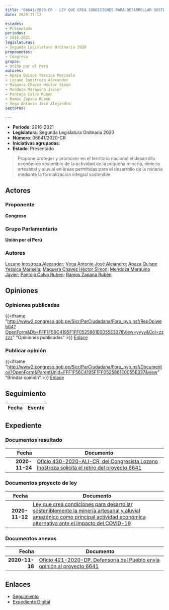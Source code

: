 ```yaml
---
title: "06641/2020-CR - LEY QUE CREA CONDICIONES PARA DESARROLLAR SOSTENIBLEMENTE LA MINERÍA AURÍFERA ALUVIAL AMAZÓNICA COMO PRINCIPAL ACTIVIDAD ECONÓMICA ALTERNATIVA ANTE EL IMPACTO DEL CODIVD-19"
date: 2020-11-12

estados:
- Presentado
periodos:
- 2016-2021
legislaturas:
- Segunda Legislatura Ordinaria 2020
proponentes:
- Congreso
grupos:
- Unión por el Perú
autores:
- Apaza Quispe Yessica Marisela
- Lozano Inostroza Alexander
- Maquera Chavez Héctor Simon
- Mendoza Marquina Javier
- Pantoja Calvo Ruben
- Ramos Zapana Rubén
- Vega Antonio José Alejandro
sectores:

---
```

- **Periodo**: 2016-2021
- **Legislatura**: Segunda Legislatura Ordinaria 2020
- **Número**: 06641/2020-CR
- **Iniciativas agrupadas**: 
- **Estado**: Presentado

> Propone proteger y promover en el territorio nacional el desarrollo económico sostenible de la actividad de la pequeña minería, minería artesanal y aluvial en áreas permitidas para el desarrollo de la minería mediante la formalización integral sostenible


## Actores

### Proponente

**Congreso**

### Grupo Parlamentario

**Unión por el Perú**

### Autores

[Lozano Inostroza Alexander](mailto:mailto:alozano@congreso.gob.pe); [Vega Antonio José Alejandro](mailto:mailto:jvegaa@congreso.gob.pe); [Apaza Quispe Yessica Marisela](mailto:mailto:yapaza@congreso.gob.pe); [Maquera Chavez Héctor Simon](mailto:mailto:hmaquera@congreso.gob.pe); [Mendoza Marquina Javier](mailto:mailto:jmendoza@congreso.gob.pe); [Pantoja Calvo Ruben](mailto:mailto:rpantoja@congreso.gob.pe); [Ramos Zapana Rubén](mailto:mailto:rramos@congreso.gob.pe)

## Opiniones

### Opiniones publicadas

{{<iframe "http://www2.congreso.gob.pe/Sicr/ParCiudadana/Foro_pvp.nsf/RepOpiweb04?OpenForm&Db=FFF1F56C4195F1FF0525861E0055E337&View=yyyy&Col=zzzzz" "Opiniones publicadas" >}}
[Enlace](http://www2.congreso.gob.pe/Sicr/ParCiudadana/Foro_pvp.nsf/RepOpiweb04?OpenForm&Db=FFF1F56C4195F1FF0525861E0055E337&View=yyyy&Col=zzzzz)

### Publicar opinión

{{<iframe "http://www2.congreso.gob.pe/Sicr/ParCiudadana/Foro_pvp.nsf/Documentos?OpenForm&ParentUnid=FFF1F56C4195F1FF0525861E0055E337&view" "Brindar opinión" >}}
[Enlace](http://www2.congreso.gob.pe/Sicr/ParCiudadana/Foro_pvp.nsf/Documentos?OpenForm&ParentUnid=FFF1F56C4195F1FF0525861E0055E337&view)


## Seguimiento

| Fecha | Evento |
|------:|--------|


## Expediente

### Documentos resultado

| Fecha | Documento |
|------:|-----------|
| **2020-11-24** | [Oficio 430-2020-ALI-CR, del Congresista Lozano Inostroza solicita el retiro del proyecto 6641](https://leyes.congreso.gob.pe/Documentos/2016_2021/Retiro_de_Firmas/Proyectos/OFICIO-430-2020-ALI-CR.pdf) |

### Documentos proyecto de ley

| Fecha | Documento |
|------:|-----------|
| **2020-11-12** | [Ley que crea condiciones para desarrollar sosteniblemente la minería artesanal y aluvial amazónico como principal actividad económica alternativa ante el impacto del COVID-19](https://leyes.congreso.gob.pe/Documentos/2016_2021/Proyectos_de_Ley_y_de_Resoluciones_Legislativas/PL0664120201112.pdf) |

### Documentos anexos

| Fecha | Documento |
|------:|-----------|
| **2020-11-18** | [Oficio 421-2020-DP, Defensoría del Pueblo envía opinión al proyecto 6641](http://www.leyes.congreso.gob.pe/Documentos/2016_2021/Oficios/Otras_Instituciones/OFICIO-421-2020-DP.pdf) |

## Enlaces

- [Seguimiento](http://www2.congreso.gob.pe/Sicr/TraDocEstProc/CLProLey2016.nsf/f7fff46988ca05b1052578e100829cc7/ba0eb0eb60d4f7c20525861e005aad4f?OpenDocument)
- [Expediente Digital](http://www2.congreso.gob.pe/Sicr/TraDocEstProc/Expvirt_2011.nsf/visbusqptramdoc1621/06641?opendocument)

